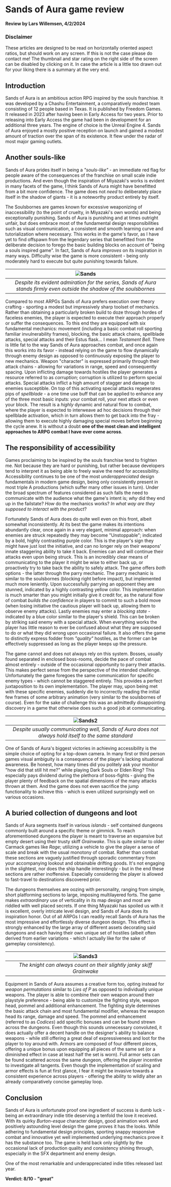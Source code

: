# Sands of Aura game review
**Review by Lars Willemsen, 4/2/2024**

### Disclaimer
These articles are designed to be read on horizontally oriented aspect ratios, but should work on any screen. If this is not the case please do contact me! The thumbnail and star rating on the right side of the screen can be disabled by clicking on it. In case the article is a little too drawn out for your liking there is a summary at the very end.

## Introduction
Sands of Aura is an ambitious action RPG inspired by the souls franchise. It was developed by a Chashu Entertainment, a comparatively modest team consisting of 12 people based in Texas. It is published by Freedom Games. It released in 2023 after having been in Early Access for two years. Prior to releasing into Early Access the game had been in development for an additional three years. The engine of choice is the Unreal Engine 4. Sands of Aura enjoyed a mostly positive reception on launch and gained a modest amount of traction over the span of its existence. It flew under the radar of most major gaming outlets.

## Another souls-like
Sands of Aura prides itself in being a *"souls-like"* - an immediate red flag for people aware of the consequences of the franchise on small scale indie productions. And even though the inspiration of Miyazaki's works is evident in many facets of the game, I think Sands of Aura might have benefitted from a bit more confidence. The game does not *need* to deliberately place itself in the shadow of giants - it is a noteworthy product entirely by itself.

The Soulsbornes are games known for excessive weaponizing of inaccessibility (to the point of cruelty, in Miyazaki's own words) and being exceptionally punishing. Sands of Aura is punishing and at times outright unfair, but does embrace most of the fundamental design responsibilities such as visual communication, a consistent and smooth learning curve and tutorialization where necessary. This works in the game's favor, as I have yet to find offspawn from the legendary series that benefitted from the deliberate decision to forego the basic building blocks on account of "being a souls inspired game". In fact, Sands of Aura *improves* on its inspiration in many ways. Difficulty wise the game is more consistent - being only moderately hard to execute but quite punishing towards failure.

| ![Sands](content/reviews/Sands_of_Aura/fortress.jpg) |
| :--: |
| *Despite its evident admiration for the series, Sands of Aura stands firmly even outside the shadow of the soulsbornes* |

Compared to most ARPGs Sands of Aura prefers execution over theory crafting - sporting a modest but impressively sharp toolset of mechanics. Rather than obtaining a particularly broken build to doze through hordes of faceless enemies, the player is expected to execute their approach properly or suffer the consequences. To this end they are equipped with six fundamental mechanics: movement (including a basic combat roll sporting familiar invulnerability frames), blocking, the basic attack chains, spellblade attacks, special attacks and their Estus flask... I mean *Testament Bell*. There is little fat to the way Sands of Aura approaches combat, and once again this works into its favor - instead relying on the game to flow dynamically through enemy design as opposed to continuously exposing the player to new mechanics. Weapon "character" is expressed primarily through their attack chains - allowing for variations in range, speed and consequently spacing. Upon inflicting damage towards hostiles the player generates a resource referred to as *corruption*; corruption is utilized to perform special attacks. Special attacks inflict a high amount of stagger and damage to enemies susceptible. On top of this activating special attacks regenerates pips of *spellblade* - a one time use buff that can be applied to enhance any of the three most basic inputs: your combat roll, your next attack or even your block. The result is a *highly* dynamic and natural flow to combat, where the player is expected to interweave ad hoc decisions through their spellblade activation, which in turn allows them to get back into the fray - allowing them to execute highly damaging special moves before beginning the cycle anew. It is without a doubt **one of the most clean and intelligent approaches to ARPG combat I have ever come across**.

## The responsibility of accessibility

Games proclaiming to be inspired by the souls franchise tend to frighten me. Not because they are hard or punishing, but rather because developers tend to interpret it as being able to freely waive the need for accessibility. Accessibility continues to be one of the most *underappreciated* design fundamentals in modern game design, being only consistently present in most triple A productions (which suffer many other issues in turn). Under the broad spectrum of features considered as such falls the need to communicate with the audience what the game's intent is; *why* did they end up in the failstate? *How* do the mechanics works? *In what way are they supposed to interact with the product*?

Fortunately Sands of Aura does do quite well even on this front, albeit somewhat inconsistently. At its best the game makes its intentions abundantly clear, once again in a very elegant, minimal approach: when enemies are struck repeatedly they may become "Unstoppable"; indicated by a bold, highly contrasting purple color. This is the player's sign they might have just lost the initiative, and can no longer rely on their weapons' innate staggering ability to take it back. Enemies can and will continue their attacks even upon being struck. This is an incredibly clear means of communicating to the player it might be wise to either back up, or proactively try to take back the ability to safely attack. The game offers *both* options - the latter through the parry mechanic. The parry mechanic is similar to the soulsbornes (blocking right before impact), but implemented much more leniently. Upon successfully parrying an opponent they are stunned, indicated by a highly contrasting yellow color. This implementation is much smarter than you might initially give it credit for, as the natural flow of combat *builds the confidence* in players to commit to such a bold move (when losing initiative the cautious player will back up, allowing them to observe enemy attacks). Lastly enemies may enter a *blocking state* - indicated by a blue color similar to the player's shield. This can be broken by striking said enemy with a special attack. When everything works the player has little reason to ever be confused about what they are supposed to do or what they did wrong upon occasional failure. It also offers the game to distinctly express fodder from *"quality"* hostiles, as the former can be effectively suppressed as long as the player keeps up the pressure.

The game cannot and does not always rely on this system. Bosses, usually found separated in enclosed boss-rooms, decide the pace of combat almost entirely - outside of the occasional opportunity to parry their attacks. This makes perfect sense from the perspective of the intended challenge. Unfortunately the game foregoes the same communication for specific enemy types - which cannot be staggered entirely. This provides a perfect juxtaposition to its own implementation. The player may, upon being met with these specific enemies, suddenly die to incorrectly reading the initial few frames of some arbitrary animation (very similar to the soulsbornes of course). Even for the sake of challenge this was an admittedly disappointing discovery in a game that otherwise does such a good job at communicating.

| ![Sands2](content/reviews/Sands_of_Aura/disappointing.jpg) |
| :--: |
| *Despite usually communicating well, Sands of Aura does not always hold itself to the same standard* |

One of Sands of Aura's biggest victories in achieving accessibility is the simple choice of opting for a top-down camera. In many first or third person games visual ambiguity is a consequence of the player's lacking situational awareness. Be honest, how many times did you politely ask your monitor "how did that still hit me?" while playing Dark Souls or Elden Ring? This especially pays dividend during the plethora of boss-fights - giving the player plenty of feedback on the spatial dimensions of the many attacks thrown at them. And the game does not even sacrifice the jump functionality to achieve this - which is even utilized surprisingly well on various occasions.

## A buried collection of dungeons and loot

Sands of Aura segments itself in various *islands* - self contained dungeons commonly built around a specific theme or gimmick. To reach aforementioned dungeons the player is meant to traverse an expansive but empty desert using their trusty skiff *Grainwake*. This is quite similar to older Carmack games like *Rage*; utilizing a vehicle to give the player a sense of scale and break with the usual monotony of combat. Rather than combat these sections are vaguely justified through sporadic commentary from your accompanying lookout and obtainable drifting goods. It's not engaging in the slightest, nor does the ship handle interestingly - but in the end these sections are rather inoffensive. Especially considering the player is allowed to fast-travel to destinations discovered prior.

The dungeons themselves are oozing with personality, ranging from simple, short platforming sections to large, imposing multilayered forts. The game makes *extraordinary* use of verticality in its map design and most are riddled with well placed secrets. If one thing Miyazaki has spoiled us with it is excellent, overly intricate level design, and Sands of Aura does its inspiration honor. Out of all ARPGs I can readily recall Sands of Aura has the most impressive and effortlessly diverse dungeon design. This effect is strongly enhanced by the large array of different assets decorating said dungeons and each having their own unique set of hostiles (albeit often derived from earlier variations - which I actually like for the sake of gameplay consistency).

| ![Sands3](content/reviews/Sands_of_Aura/skiff.jpg) |
| :--: |
| *The knight can always count on their slightly janky skiff Grainwake* |

Equipment in Sands of Aura assumes a creative form too, opting instead for *weapon permutations* similar to *Lies of P* as opposed to individually unique weapons. The player is able to combine their own weapon around their playstyle preference - being able to customize the fighting style, weapon head, pommel and additional enhancement. The fighting style determines the basic attack chain and most fundamental modifier, whereas the weapon head its range, damage and speed. The pommel and enhancement (referred to as *Codices*) add specific bonuses and can be found strewn across the dungeons. Even though this sounds unnecessary convoluted, it does actually offer a decent handle on the designer's ability to balance weapons - while still offering a great deal of expressiveness and loot for the player to toy around with. Armors are composed of four different pieces, offering a unique bonus upon equipping all pieces of the same set (or a diminished effect in case at least half the set is worn). Full armor sets can be found scattered across the same dungeon, offering the player incentive to investigate all tangents. Even though the implementation of scaling and armor effects is fun at first glance, I fear it might be invasive towards a consistent experience across players - offering the ability to wildly alter an already comparatively concise gameplay loop.

## Conclusion
Sands of Aura is unfortunate proof one ingredient of success is dumb luck - being an extraordinary indie title deserving a tenfold the love it received. With its quirky *Burton-esque* character design, good animation work and positively astounding level design the game proves it has the looks. While adhering to fundamental design principles, sporting snappy responsive combat and innovative yet well implemented underlying mechanics prove it has the substance too. The game is held back only slightly by the occasional lack of production quality and consistency shining through, especially in the SFX department and enemy design.

One of the most remarkable and underappreciated indie titles released last year.

**Verdict: 8/10 - "great"**